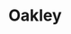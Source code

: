 ---
layout: supplier
permalink: "/suppliers/oakley"
categories: []
title: Oakley
logo: ''
website: ''
catalogues: []
info: Call for selection and availability.

---